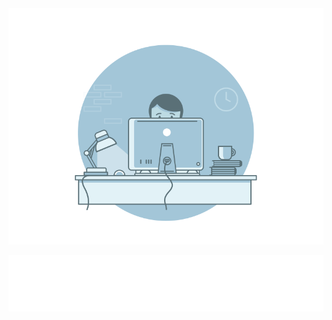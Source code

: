 <div align="center">

<img src="./assets/coding.gif" alt="Coding" width="600" />

[![Hi, I'm Duc Pham!](./assets/hi.svg)](https://git.io/typing-svg)

</div>
